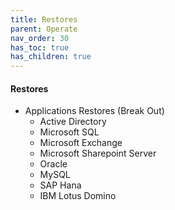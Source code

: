 ```yaml
---
title: Restores
parent: Operate
nav_order: 30
has_toc: true
has_children: true
---
```


#### Restores
  * Applications Restores (Break Out)
    * Active Directory
    * Microsoft SQL
    * Microsoft Exchange
    * Microsoft Sharepoint Server
    * Oracle
    * MySQL
    * SAP Hana
    * IBM Lotus Domino
